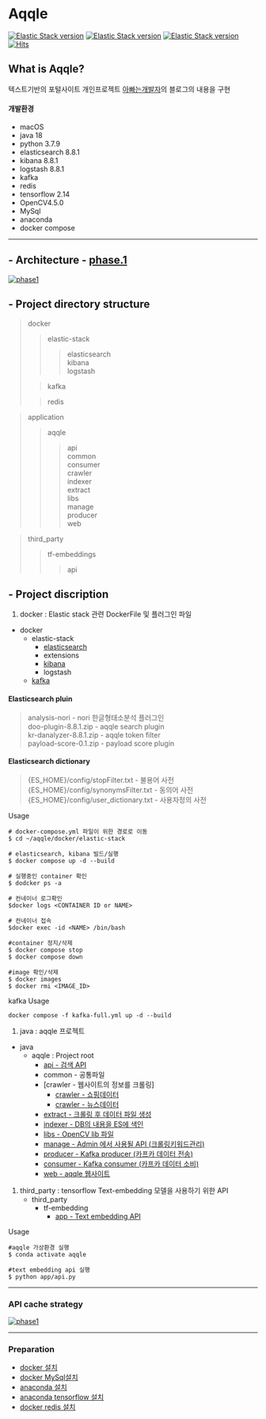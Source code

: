 # Aqqle
[![Elastic Stack version](https://img.shields.io/badge/Elasticsearch-8.8.1-00bfb3?style=flat&logo=elastic-stack)]()
[![Elastic Stack version](https://img.shields.io/badge/kibana-8.8.1-00bfb3?style=flat&logo=elastic-stack)]()
[![Elastic Stack version](https://img.shields.io/badge/logstash-8.8.1-00bfb3?style=flat&logo=elastic-stack)]()
[![Hits](https://hits.seeyoufarm.com/api/count/incr/badge.svg?url=https%3A%2F%2Fgithub.com%2Faqqle%2Faqqle&count_bg=%2379C83D&title_bg=%23555555&icon=&icon_color=%23E7E7E7&title=hits&edge_flat=false)](https://hits.seeyoufarm.com)
## What is Aqqle?
텍스트기반의 포털사이트 개인프로젝트 
[아빠는개발자](https://father-lys.tistory.com/category/Aqqle)의 블로그의 내용을 구현

#### 개발환경
* macOS
* java 18
* python 3.7.9
* elasticsearch 8.8.1
* kibana 8.8.1
* logstash 8.8.1
* kafka
* redis 
* tensorflow 2.14
* OpenCV4.5.0
* MySql
* anaconda
* docker compose

---

## - Architecture - [phase.1](https://father-lys.tistory.com/20)
[![phase1](https://img1.daumcdn.net/thumb/R1280x0/?scode=mtistory2&fname=https%3A%2F%2Fblog.kakaocdn.net%2Fdn%2FbONB0G%2FbtszkkYrQLY%2FVKaDjZC7qsuJjTixZuPxT0%2Fimg.png)](https://father-lys.tistory.com/53)

## - Project directory structure

> docker
> > elastic-stack
>>> elasticsearch  
>kibana   
>logstash
>
> >kafka
> 
> >redis

> application
> > aqqle
> > >api  
common  
consumer  
crawler  
indexer  
extract  
libs  
manage   
producer  
web
>


> third_party
> >tf-embeddings
>>>api


## - Project discription

1. docker : Elastic stack 관련 DockerFile 및 플러그인 파일
* docker
    * elastic-stack
        * [elasticsearch](https://ldh-6019.tistory.com/category/ElasticStack/Elasticsearch)
        * extensions
        * [kibana](https://ldh-6019.tistory.com/category/ElasticStack/Kibana)
        * logstash
    * [kafka](https://ldh-6019.tistory.com/category/Kafka)

#### Elasticsearch pluin
>analysis-nori - nori 한글형태소분석 플러그인   
doo-plugin-8.8.1.zip - aqqle search plugin   
kr-danalyzer-8.8.1.zip - aqqle token filter    
payload-score-0.1.zip - payload score plugin
#### Elasticsearch dictionary
>{ES_HOME}/config/stopFilter.txt - 불용어 사전  
{ES_HOME}/config/synonymsFilter.txt - 동의어 사전  
{ES_HOME}/config/user_dictionary.txt - 사용자정의 사전


Usage
 ```
# docker-compose.yml 파일이 위한 경로로 이동 
$ cd ~/aqqle/docker/elastic-stack    

# elasticsearch, kibana 빌드/실행   
$ docker compose up -d --build

# 실행중인 container 확인
$ dodcker ps -a
 
# 컨네이너 로그확인    
$docker logs <CONTAINER ID or NAME>

# 컨네이너 접속
$docker exec -id <NAME> /bin/bash

#container 정지/삭제  
$ docker compose stop
$ docker compose down

#image 확인/삭제
$ docker images
$ docker rmi <IMAGE_ID>
``` 

kafka Usage
```shell
docker compose -f kafka-full.yml up -d --build
```


1. java : aqqle 프로젝트
* java
    * aqqle : Project root
        * [api - 검색 API](https://father-lys.tistory.com/category/Java/API)
        * common - 공통파일
        * [crawler - 웹사이트의 정보를 크롤링]
          * [crawler - 쇼핑데이터](https://father-lys.tistory.com/22)
          * [crawler - 뉴스데이터](https://father-lys.tistory.com/22)
        * [extract - 크롤링 후 데이터 파일 생성](https://ldh-6019.tistory.com/category/aqqle%20shopping/extract)
        * [indexer - DB의 내용을 ES에 색인](https://ldh-6019.tistory.com/category/aqqle%20shopping/indexer)
        * [libs - OpenCV lib 파일](https://ldh-6019.tistory.com/category/OpneCV)
        * [manage - Admin 에서 사용될 API (크롤링키워드관리)](https://ldh-6019.tistory.com/category/aqqle%20shopping/manage)
        * [producer - Kafka producer (카프카 데이터 전송)](https://ldh-6019.tistory.com/category/aqqle%20shopping/producer)
        * [consumer - Kafka consumer (카프카 데이터 소비)](https://ldh-6019.tistory.com/category/aqqle%20shopping/consumer)
        * [web - aqqle 웹사이트](https://ldh-6019.tistory.com/category/aqqle%20shopping/web)


1. third_party : tensorflow Text-embedding 모델을 사용하기 위한 API
   * third_party
     * tf-embedding
       * [app - Text embedding API](https://ldh-6019.tistory.com/185?category=1043090)

Usage
```
#aqqle 가상환경 실행
$ conda activate aqqle

#text embedding api 실행
$ python app/api.py
 ``` 
---
### API cache strategy
[![phase1](https://img1.daumcdn.net/thumb/R1280x0/?scode=mtistory2&fname=https%3A%2F%2Fblog.kakaocdn.net%2Fdn%2FbtPUnZ%2FbtszlGfAoQk%2Fdz18kEBgpeAkTOOQiKHFS1%2Fimg.png)](https://father-lys.tistory.com/55)

---
### Preparation
* [docker 설치](https://ldh-6019.tistory.com/10)
* [docker MySql설치](https://ldh-6019.tistory.com/11)
* [anaconda 설치](https://ldh-6019.tistory.com/117)
* [anaconda tensorflow 설치](https://ldh-6019.tistory.com/118?category=1043090)
* [docker redis 설치](https://father-lys.tistory.com/41)

